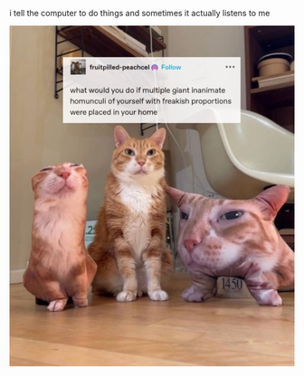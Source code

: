 i tell the computer to do things and sometimes it actually listens to me
<!--START_SECTION:update_image-->
<img src=https://raw.githubusercontent.com/sneakykestrel/sneakykestrel/main/.github/images/homunculi.png height="" width="" align=left alt=kitty />
<!--END_SECTION:update_image-->

